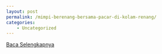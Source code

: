 ```yaml
---
layout: post
permalink: /mimpi-berenang-bersama-pacar-di-kolam-renang/
categories:
    - Uncategorized
---
```


[Baca Selengkapnya](/08)